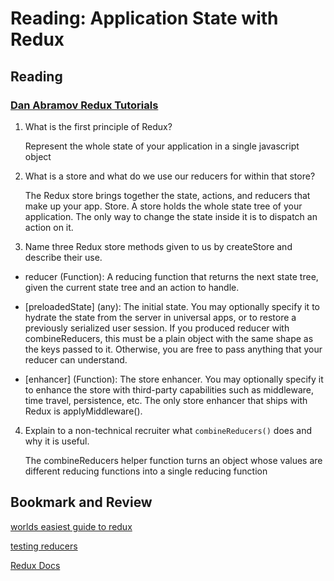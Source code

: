 # Reading: Application State with Redux

## Reading

### [Dan Abramov Redux Tutorials](https://egghead.io/courses/getting-started-with-redux)

1. What is the first principle of Redux?

   Represent the whole state of your application in a single javascript object

2. What is a store and what do we use our reducers for within that store?

   The Redux store brings together the state, actions, and reducers that make up your app.
   Store. A store holds the whole state tree of your application. The only way to change the state inside it is to dispatch an action on it.

3. Name three Redux store methods given to us by createStore and describe their use.

- reducer (Function): A reducing function that returns the next state tree, given the current state tree and an action to handle.

- [preloadedState] (any): The initial state. You may optionally specify it to hydrate the state from the server in universal apps, or to restore a previously serialized user session. If you produced reducer with combineReducers, this must be a plain object with the same shape as the keys passed to it. Otherwise, you are free to pass anything that your reducer can understand.

- [enhancer] (Function): The store enhancer. You may optionally specify it to enhance the store with third-party capabilities such as middleware, time travel, persistence, etc. The only store enhancer that ships with Redux is applyMiddleware().

4. Explain to a non-technical recruiter what `combineReducers()` does and why it is useful.

   The combineReducers helper function turns an object whose values are different reducing functions into a single reducing function

## Bookmark and Review

[worlds easiest guide to redux](https://medium.freecodecamp.org/understanding-redux-the-worlds-easiest-guide-to-beginning-redux-c695f45546f6)

[testing reducers](https://medium.com/@netxm/testing-redux-reducers-with-jest-6653abbfe3e1)

[Redux Docs](https://redux.js.org/)
